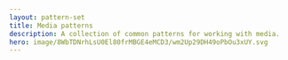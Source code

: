 ```yaml
---
layout: pattern-set
title: Media patterns
description: A collection of common patterns for working with media.
hero: image/8WbTDNrhLsU0El80frMBGE4eMCD3/wm2Up29DH49oPbOu3xUY.svg
---
```

